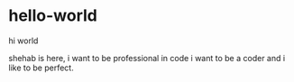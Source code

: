 # hello-world

hi world

shehab is here, i want to be professional in code
i want to be a coder 
and i like to be perfect.
